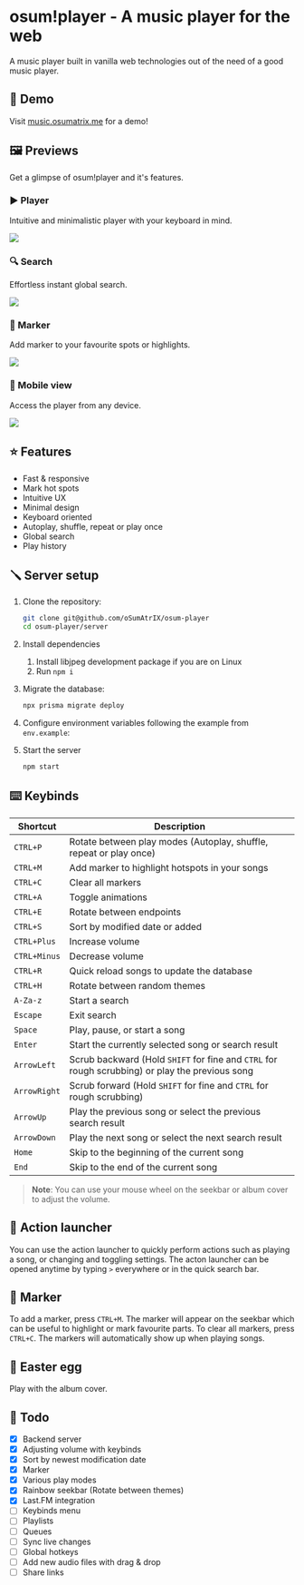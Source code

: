 # osum!player - A music player for the web

A music player built in vanilla web technologies out of the need of a good music player.

## 🔬 Demo

Visit [music.osumatrix.me](https://music.osumatrix.me/) for a demo!

## 🖼️ Previews

Get a glimpse of osum!player and it's features.

### ▶️ Player

Intuitive and minimalistic player with your keyboard in mind.

<img src=https://user-images.githubusercontent.com/13122796/224856281-1c4513c5-f405-4f35-a504-0bb389e7f733.png>

### 🔍 Search

Effortless instant global search.

<img src=https://user-images.githubusercontent.com/13122796/224856294-fa23d28e-86d1-46a0-b754-d25c951c1a15.png>

### 🚩 Marker

Add marker to your favourite spots or highlights.

<img src=https://user-images.githubusercontent.com/13122796/224856313-746abc8c-a93f-40fe-af3a-3827a39cb428.png>

### 📱 Mobile view

Access the player from any device.

<img src=https://user-images.githubusercontent.com/13122796/224856336-f4d13aa2-98ce-4f69-8466-2d227916165f.png>

## ⭐ Features

- Fast & responsive
- Mark hot spots
- Intuitive UX
- Minimal design
- Keyboard oriented
- Autoplay, shuffle, repeat or play once
- Global search
- Play history

## 🪛 Server setup

1. Clone the repository:

   ```bash
   git clone git@github.com/oSumAtrIX/osum-player
   cd osum-player/server
   ```

2. Install dependencies

   1. Install libjpeg development package if you are on Linux
   2. Run `npm i`

3. Migrate the database:

   ```bash
   npx prisma migrate deploy
   ```

4. Configure environment variables following the example from `env.example`:

5. Start the server

   ```bash
   npm start
   ```

## ⌨️ Keybinds

| Shortcut     | Description                                                                                     |
| ------------ | ----------------------------------------------------------------------------------------------- |
| `CTRL+P`     | Rotate between play modes (Autoplay, shuffle, repeat or play once)                              |
| `CTRL+M`     | Add marker to highlight hotspots in your songs                                                  |
| `CTRL+C`     | Clear all markers                                                                               |
| `CTRL+A`     | Toggle animations                                                                               |
| `CTRL+E`     | Rotate between endpoints                                                                        |
| `CTRL+S`     | Sort by modified date or added                                                                  |
| `CTRL+Plus`  | Increase volume                                                                                 |
| `CTRL+Minus` | Decrease volume                                                                                 |
| `CTRL+R`     | Quick reload songs to update the database                                                       |
| `CTRL+H`     | Rotate between random themes                                                                    |
| `A-Za-z`     | Start a search                                                                                  |
| `Escape`     | Exit search                                                                                     |
| `Space`      | Play, pause, or start a song                                                                    |
| `Enter`      | Start the currently selected song or search result                                              |
| `ArrowLeft`  | Scrub backward (Hold `SHIFT` for fine and `CTRL` for rough scrubbing) or play the previous song |
| `ArrowRight` | Scrub forward (Hold `SHIFT` for fine and `CTRL` for rough scrubbing)                            |
| `ArrowUp`    | Play the previous song or select the previous search result                                     |
| `ArrowDown`  | Play the next song or select the next search result                                             |
| `Home`       | Skip to the beginning of the current song                                                       |
| `End`        | Skip to the end of the current song                                                             |

> **Note**: You can use your mouse wheel on the seekbar or album cover to adjust the volume.

## 🚀 Action launcher

You can use the action launcher to quickly perform actions such as playing a song, or changing and toggling settings.
The acton launcher can be opened anytime by typing `>` everywhere or in the quick search bar.

## 🚩 Marker

To add a marker, press `CTRL+M`. The marker will appear on the seekbar which can be useful to highlight or mark favourite parts.
To clear all markers, press `CTRL+C`. The markers will automatically show up when playing songs.

## 🐔 Easter egg

Play with the album cover.

## 📝 Todo

- [x] Backend server
- [x] Adjusting volume with keybinds
- [x] Sort by newest modification date
- [x] Marker
- [x] Various play modes
- [x] Rainbow seekbar (Rotate between themes)
- [x] Last.FM integration
- [ ] Keybinds menu
- [ ] Playlists
- [ ] Queues
- [ ] Sync live changes
- [ ] Global hotkeys
- [ ] Add new audio files with drag & drop
- [ ] Share links
